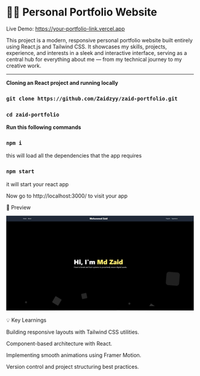 # **🧑‍💻 Personal Portfolio Website**

Live Demo: https://your-portfolio-link.vercel.app

This project is a modern, responsive personal portfolio website built entirely using React.js and Tailwind CSS.
It showcases my skills, projects, experience, and interests in a sleek and interactive interface, serving as a central hub for everything about me — from my technical journey to my creative work.

---


**Cloning an React project and running locally**

### `git clone https://github.com/Zaidzyy/zaid-portfolio.git`
### `cd zaid-portfolio`

**Run this following commands**
### `npm i` 
this will load all the dependencies that the app requires

### `npm start` 
it will start your react app

Now go to http://localhost:3000/ to visit your app


📸 Preview

![Portfolio Screenshot](/demo_image.jpg)


💡 Key Learnings

Building responsive layouts with Tailwind CSS utilities.

Component-based architecture with React.

Implementing smooth animations using Framer Motion.

Version control and project structuring best practices.
